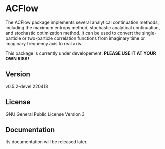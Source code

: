 # ACFlow
 
The ACFlow package implements several analytical continuation methods, including the maximum entropy method, stochastic analytical continuation, and stochastic optimization method. It can be used to convert the single-particle or two-particle correlation functions from imaginary time or imaginary frequency axis to real axis.

This package is currently under developement. **PLEASE USE IT AT YOUR OWN RISK!**

## Version

v0.5.2-devel.220418

## License

GNU General Public License Version 3

## Documentation

Its documentation will be released later.
